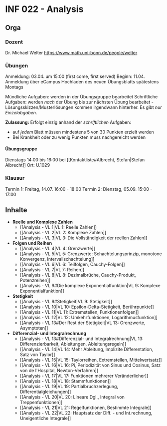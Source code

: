 # INF 022 - Analysis
## Orga
### Dozent
Dr. Michael Welter
https://www.math.uni-bonn.de/people/welter

### Übungen
Anmeldung: 03.04. um 15:00 (first come, first served)
Beginn: 11.04.
Anmeldung über eCampus
Hochladen des neuen Übungsblatts spätestens Montags

Mündliche Aufgaben: werden in der Übungsgruppe bearbeitet
Schriftliche Aufgaben: werden *nach* der Übung bis zur nächsten Übung bearbeitet - Lösungsskizzen/Musterlösungen kommen irgendwann hinterher. Es gibt *nur Einzelabgaben*.

**Zulassung:**
Erfolgt einzig anhand der *schriftlichen* Aufgaben:
- auf *jedem* Blatt müssen mindestens 5 von 30 Punkten erzielt werden
- Bei Krankheit oder zu wenig Punkten muss nachgereicht werden

#### Übungsgruppe
Dienstags 14:00 bis 16:00 bei [[Kontaktliste#Albrecht, Stefan|Stefan Albrecht]]
Ort: U.1029

### Klausur
Termin 1: Freitag, 14.07. 16:00 - 18:00
Termin 2: Dienstag, 05.09. 15:00 - 17:00

## Inhalte
- **Reelle und Komplexe Zahlen**
	- [[Analysis - VL 1|VL 1: Reelle Zahlen]]
	- [[Analysis - VL 2|VL 2: Komplexe Zahlen]]
	- [[Analysis - VL 3|VL 3: Die Vollständigkeit der reellen Zahlen]]
- **Folgen und Reihen**
	- [[Analysis - VL 4|VL 4: Grenzwerte]]
	- [[Analysis - VL 5|VL 5: Grenzwerte: Schachtelungsprinzip, monotone Konvergenz, Intervallschachtelung]]
	- [[Analysis - VL 6|VL 6: Teilfolgen, Cauchy-Folgen]]
	- [[Analysis - VL 7|VL 7: Reihen]]
	- [[Analysis - VL 8|VL 8: Dezimalbrüche, Cauchy-Produkt, Potenzreihen]]
	- [[Analysis - VL 9#Die komplexe Exponentialfunktion|VL 9: Komplexe Exponentialfunktion]]
- **Stetigkeit**
	- [[Analysis - VL 9#Stetigkeit|VL 9: Stetigkeit]]
	- [[Analysis - VL 10|VL 10: Epsilon-Delta-Stetigkeit, Berührpunkte]]
	- [[Analysis - VL 11|VL 11: Extremstellen, Funktionenfolgen]]
	- [[Analysis - VL 12|VL 12: Umkehrfunktionen, Logarithmusfunktion]]
	- [[Analysis - VL 13#Der Rest der Stetigkeit|VL 13: Grenzwerte, Asymptoten]]
- **Differenzial- und Integralrechnung**
	- [[Analysis - VL 13#Differenzial- und Integralrechnung|VL 13: Differenzierbarkeit, Ableitungen, Ableitungsregeln]]
	- [[Analysis - VL 14|VL 14: Mehr Ableitung, Implizite Differentation, Satz von Taylor]]
	- [[Analysis - VL 15|VL 15: Taylorreihen, Extremstellen, Mittelwertsatz]]
	- [[Analysis - VL 16|VL 16: Pi, Periodizität von Sinus und Cosinus, Satz von de l'Hospital, Newton-Verfahren]]
	- [[Analysis - VL 17|VL 17: Funktionen mehrerer Veränderlicher]]
	- [[Analysis - VL 18|VL 18: Stammfunktionen]]
	- [[Analysis - VL 19|VL 19: Partialbruchzerlegung, Differentialgleichungen]]
	- [[Analysis - VL 20|VL 20: Lineare Dgl., Integral von Treppenfunktionen]]
	- [[Analysis - VL 21|VL 21: Regelfunktionen, Bestimmte Integrale]]
	- [[Analysis - VL 22|VL 22: Hauptsatz der Diff. - und Int.rechnung, Uneigentliche Integrale]]
